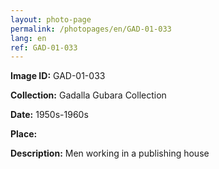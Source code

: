 ```yaml
---
layout: photo-page
permalink: /photopages/en/GAD-01-033
lang: en
ref: GAD-01-033
---
```


**Image ID:** GAD-01-033

**Collection:** Gadalla Gubara Collection

**Date:** 1950s-1960s

**Place:**

**Description:** Men working in a publishing house
